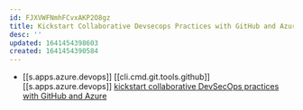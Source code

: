 ```yaml
---
id: FJXVWFNmhFCvxAKP2O8gz
title: Kickstart Collaborative Devsecops Practices with GitHub and Azure
desc: ''
updated: 1641454398603
created: 1641454390584
---
```


- [[s.apps.azure.devops]] [[cli.cmd.git.tools.github]] [[s.apps.azure.devops]] [kickstart collaborative DevSecOps practices with GitHub and Azure][1]

[1]: https://techcommunity.microsoft.com/t5/azure-developer-community-blog/kickstart-collaborative-devsecops-practices-with-github-and/ba-p/2357730
